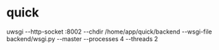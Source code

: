 # quick


uwsgi --http-socket :8002 --chdir /home/app/quick/backend --wsgi-file backend/wsgi.py --master --processes 4 --threads 2